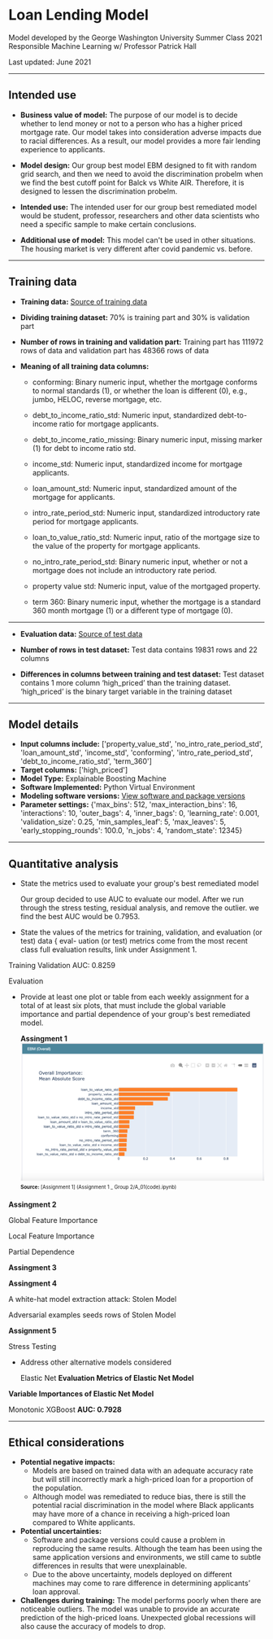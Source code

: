 # Loan Lending Model #

Model developed by the George Washington University Summer Class 2021 
Responsible Machine Learning w/ Professor Patrick Hall

Last updated: June 2021

***
## Intended use
* **Business value of model:**  The purpose of our model is to decide whether to lend money or not to a person who has a higher priced mortgage rate. Our model takes into consideration adverse impacts due to racial differences. As a result, our model provides a more fair lending experience to applicants.

* **Model design:** Our group best model EBM designed to fit with random grid search, and then we need to avoid the discrimination probelm when we find the best cutoff point for Balck vs White AIR. Therefore, it is designed to lessen the discrimination probelm. 

* **Intended use:**   The intended user for our group best remediated model would be student, professor, researchers and other data scientists who need a specific sample to make certain conclusions.  

* **Additional use of model:** This model can't be used in other situations. The housing market is very different after covid pandemic vs. before.

***
## Training data

*  **Training data:** [Source of training data](https://github.com/jphall663/GWU_rml/blob/master/assignments/data/hmda_train_preprocessed.zip)

* **Dividing training dataset:** 70% is training part and 30% is validation part

* **Number of rows in training and validation part:** Training part has 111972 rows of data and validation part has 48366 rows of data

* **Meaning of all training data columns:**

  * conforming: Binary numeric input, whether the mortgage conforms to normal standards (1), or whether the loan is different (0), e.g., jumbo, HELOC, reverse mortgage, etc. 	

  * debt_to_income_ratio_std: Numeric input, standardized debt-to-income ratio for mortgage applicants.
 
  * debt_to_income_ratio_missing: Binary numeric input, missing marker (1) for debt to income ratio std.
  
  * income_std: Numeric input, standardized income for mortgage applicants.
  
  * loan_amount_std: Numeric input, standardized amount of the mortgage for applicants.

  * intro_rate_period_std: Numeric input, standardized introductory rate period for mortgage applicants.
 						
  * loan_to_value_ratio_std: Numeric input, ratio of the mortgage size to the value of the property for mortgage applicants.
 		
  * no_intro_rate_period_std: Binary numeric input, whether or not a mortgage does not include an introductory rate period.
 			
  * property value std: Numeric input, value of the mortgaged property.
 					
  * term 360: Binary numeric input, whether the mortgage is a standard 360 month mortgage (1) or a different type of mortgage (0). 
 						

***
*  **Evaluation data:** [Source of test data](https://github.com/jphall663/GWU_rml/blob/master/assignments/data/hmda_test_preprocessed.zip)

* **Number of rows in test dataset:** Test data contains 19831 rows and 22 columns

* **Differences in columns between training and test dataset:** Test dataset contains 1 more column ‘high_priced’ than the training dataset. ‘high_priced’ is the binary target variable in the training dataset

***
## Model details
*  **Input columns include:** ['property_value_std',
               'no_intro_rate_period_std',
               'loan_amount_std',
               'income_std',
               'conforming',
               'intro_rate_period_std',
               'debt_to_income_ratio_std',
               'term_360']
*  **Target columns:** ['high_priced']
*  **Model Type:** Explainable Boosting Machine
*  **Software Implemented:** Python Virtual Environment
*  **Modeling software versions:**  [View software and package versions](https://github.com/jphall663/GWU_rml/blob/master/assignments/requirements.txt)
*  **Parameter settings:** {'max_bins': 512,
              'max_interaction_bins': 16,
              'interactions': 10,
              'outer_bags': 4,
              'inner_bags': 0,
              'learning_rate': 0.001,
              'validation_size': 0.25,
              'min_samples_leaf': 5,
              'max_leaves': 5,
              'early_stopping_rounds': 100.0,
              'n_jobs': 4, 
              'random_state': 12345}


***
## Quantitative analysis
* State the metrics used to evaluate your group's best remediated model<p>
Our group decided to use AUC to evaluate our model. After we run through the stress testing, residual analysis, and remove the outlier. we find the best AUC would be 0.7953. 

* State the values of the metrics for training, validation, and evaluation (or test) data { eval-
uation (or test) metrics come from the most recent class full evaluation results, link under
Assignment 1.

Training
Validation AUC: 0.8259

Evaluation


* Provide at least one plot or table from each weekly assignment for a total of at least six plots, that must include the global variable importance and partial dependence of your group's best remediated model.<p>
**Assingment 1**
![Assignment_! image](img/Graph_1.png)
<sub><sup>**Source:** [Assignment 1]
(Assignment 1 _ Group 2/A_01(code).ipynb)</sup></sub>
	
**Assingment 2**<p>
Global Feature Importance<p>
<p>
Local Feature Importance<p>
<p>

Partial Dependence <p>




**Assingment 3**<p>


**Assingment 4**<p>
A white-hat model extraction attack: Stolen Model<p>
<p>

Adversarial examples seeds rows of Stolen Model<p>
<p>

**Assignment 5**<p>
Stress Testing<p>
<p>



* Address other alternative models considered<p>
Elastic Net
**Evaluation Metrics of Elastic Net Model**


**Variable Importances of Elastic Net Model**



Monotonic XGBoost
**AUC: 0.7928**



***
## Ethical considerations
* **Potential negative impacts:**
  * Models are based on trained data with an adequate accuracy rate but will still incorrectly mark a high-priced loan for a proportion of the population.   
  * Although model was remediated to reduce bias, there is still the potential racial discrimination in the model where Black applicants may have more of a chance in receiving a high-priced loan compared to White applicants. 
* **Potential uncertainties:** 
  * Software and package versions could cause a problem in reproducing the same results.  Although the team has been using the same application versions and environments, we still came to subtle differences in results that were unexplainable. 
  * Due to the above uncertainty, models deployed on different machines may come to rare difference in determining applicants’ loan approval.  
* **Challenges during training:** The model performs poorly when there are noticeable outliers.  The model was unable to provide an accurate prediction of the high-priced loans.  Unexpected global recessions will also cause the accuracy of models to drop. 
	

